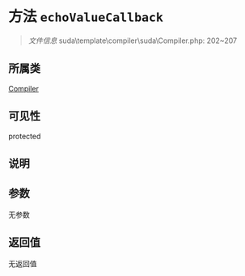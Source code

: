 # 方法 `echoValueCallback`

> *文件信息* suda\template\compiler\suda\Compiler.php: 202~207

## 所属类 

[Compiler](../Compiler.md)

## 可见性

protected

## 说明



## 参数


无参数


## 返回值

无返回值
